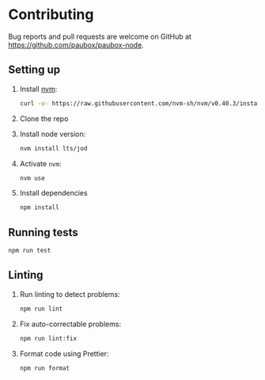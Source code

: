 # Contributing

Bug reports and pull requests are welcome on GitHub at <https://github.com/paubox/paubox-node>.

## Setting up

1. Install [nvm](https://github.com/nvm-sh/nvm):

   ```sh
   curl -o- https://raw.githubusercontent.com/nvm-sh/nvm/v0.40.3/install.sh | bash
   ```

2. Clone the repo
3. Install node version:

   ```sh
   nvm install lts/jod
   ```

4. Activate `nvm`:

   ```sh
   nvm use
   ```

5. Install dependencies

   ```sh
   npm install
   ```

## Running tests

```sh
npm run test
```

## Linting

1. Run linting to detect problems:

   ```sh
   npm run lint
   ```

2. Fix auto-correctable problems:

   ```sh
   npm run lint:fix
   ```

3. Format code using Prettier:

   ```sh
   npm run format
   ```
